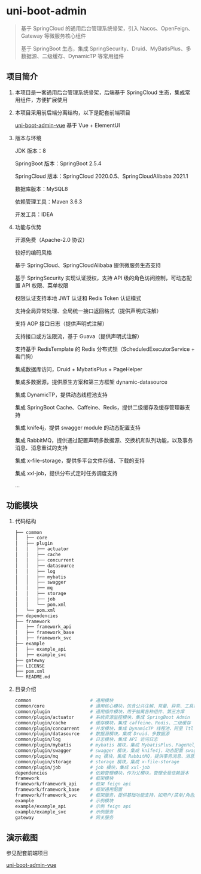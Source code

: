 # uni-boot-admin

> 基于 SpringCloud 的通用后台管理系统骨架，引入 Nacos、OpenFeign、Gateway 等微服务核心组件
>
> 基于 SpringBoot 生态，集成 SpringSecurity、Druid、MyBatisPlus、多数据源、二级缓存、DynamicTP 等常用组件

## 项目简介

1. 本项目是一套通用后台管理系统骨架，后端基于 SpringCloud 生态，集成常用组件，方便扩展使用

2. 本项目采用前后端分离结构，以下是配套前端项目

   [uni-boot-admin-vue](https://github.com/cadecode/uni-boot-admin-vue) 基于 Vue + ElementUI

3. 版本与环境

   JDK 版本：8

   SpringBoot 版本：SpringBoot 2.5.4

   SpringCloud 版本：SpringCloud 2020.0.5、SpringCloudAlibaba 2021.1

   数据库版本：MySQL8

   依赖管理工具：Maven 3.6.3

   开发工具：IDEA

4. 功能与优势

   开源免费（Apache-2.0 协议）

   较好的编码风格

   基于 SpringCloud、SpringCloudAlibaba 提供微服务生态支持

   基于 SpringSecurity 实现认证授权，支持 API 级的角色访问控制，可动态配置 API 权限、菜单权限

   权限认证支持本地 JWT 认证和 Redis Token 认证模式

   支持全局异常处理、全局统一接口返回格式（提供声明式注解）

   支持 AOP 接口日志（提供声明式注解）

   支持接口或方法限流，基于 Guava（提供声明式注解）

   支持基于 RedisTemplate 的 Redis 分布式锁（ScheduledExecutorService + 看门狗）

   集成数据库访问，Druid + MybatisPlus + PageHelper

   集成多数据源，提供原生方案和第三方框架 dynamic-datasource

   集成 DynamicTP，提供动态线程池支持

   集成 SpringBoot Cache、Caffeine、Redis，提供二级缓存及缓存管理器支持

   集成 knife4j，提供 swagger module 的动态配置支持

   集成 RabbitMQ，提供通过配置声明多数据源、交换机和队列功能，以及事务消息、消息重试的支持

   集成 x-file-storage，提供多平台文件存储、下载的支持

   集成 xxl-job，提供分布式定时任务调度支持

   ...

## 功能模块

1. 代码结构

   ```sh
   ├── common
   │   ├── core
   │   ├── plugin
   │   │   ├── actuator
   │   │   ├── cache
   │   │   ├── concurrent
   │   │   ├── datasource
   │   │   ├── log
   │   │   ├── mybatis
   │   │   ├── swagger
   │   │   ├── mq
   │   │   ├── storage
   │   │   ├── job
   │   │   └── pom.xml
   │   └── pom.xml
   ├── dependencies
   ├── framework
   │   ├── framework_api
   │   ├── framework_base
   │   ├── framework_svc
   ├── example
   │   ├── example_api
   │   ├── example_svc
   ├── gateway
   ├── LICENSE
   ├── pom.xml
   └── README.md
   ```

2. 目录介绍

   ```sh
   common                      # 通用模块
   common/core                 # 通用核心模块，包含公共注解、常量、异常、工具类、抽象模板等
   common/plugin               # 通用插件模块，用于抽离各种组件、第三方库
   common/plugin/actuator      # 系统资源监控模块，集成 SpringBoot Admin
   common/plugin/cache         # 缓存模块，集成 caffeine、Redis、二级缓存
   common/plugin/concurrent    # 并发模块，集成 DynamicTP 线程池、阿里 Ttl
   common/plugin/datasource    # 数据源模块，集成 Druid、多数据源
   common/plugin/log           # 日志模块，集成 API 访问日志
   common/plugin/mybatis       # mybatis 模块，集成 MybatisPlus、PageHelper
   common/plugin/swagger       # swagger 模块，集成 knife4j，动态配置 swagger 的 module
   common/plugin/mq            # mq 模块，集成 RabbitMQ，提供事务消息、消息重试的支持
   common/plugin/storage       # storage 模块，集成 x-file-storage
   common/plugin/job           # job 模块，集成 xxl-job
   dependencies                # 依赖管理模块，作为父模块，管理全局依赖版本
   framework                   # 框架模块
   framework/framework_api     # 框架 feign api
   framework/framework_base    # 框架通用配置
   framework/framework_svc     # 框架服务，提供基础功能支持，如用户/菜单/角色/字典等管理功能等
   example                     # 示例模块
   example/example_api         # 示例 feign api
   example/example_svc         # 示例服务
   gateway                     # 网关服务
   ```

## 演示截图

参见配套前端项目

[uni-boot-admin-vue](https://github.com/cadecode/uni-boot-admin-vue)

